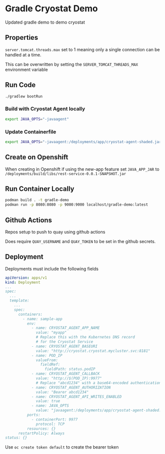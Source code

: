 # Gradle Cryostat Demo

Updated gradle demo to demo cryostat

## Properties

`server.tomcat.threads.max` set to 1 meaning only a single connection can be handled at a time.

This can be overwritten by setting the `SERVER_TOMCAT_THREADS_MAX` environment variable

## Run Code

```sh
./gradlew bootRun
```

### Build with Cryostat Agent locally

```sh
export JAVA_OPTS="-javaagent"
```

### Update Containerfile

```sh
export JAVA_OPTS="-javaagent:/deployments/app/cryostat-agent-shaded.jar"
```

## Create on Openshift

When creating in Openshift if using the new-app feature set `JAVA_APP_JAR` to `/deployments/build/libs/rest-service-0.0.1-SNAPSHOT.jar`

## Run Container Locally

```sh
podman build . -t gradle-demo
podman run -p 8080:8080 -p 9000:9000 localhost/gradle-demo:latest
```

## Github Actions

Repos setup to push to quay using github actions

Does require `QUAY_USERNAME` and `QUAY_TOKEN` to be set in the github secrets.

## Deployment

Deployments must include the following fields

```yaml
apiVersion: apps/v1
kind: Deployment
...
spec:
  ...
  template:
    ...
    spec:
      containers:
        - name: sample-app
          env:
            - name: CRYOSTAT_AGENT_APP_NAME
              value: "myapp"
              # Replace this with the Kubernetes DNS record
              # for the Cryostat Service
            - name: CRYOSTAT_AGENT_BASEURI
              value: "http://cryostat.cryostat.mycluster.svc:8181"
            - name: POD_IP
              valueFrom:
                fieldRef:
                  fieldPath: status.podIP
            - name: CRYOSTAT_AGENT_CALLBACK
              value: "http://$(POD_IP):9977" 
              # Replace "abcd1234" with a base64-encoded authentication token
            - name: CRYOSTAT_AGENT_AUTHORIZATION 
              value: "Bearer abcd1234"
            - name: CRYOSTAT_AGENT_API_WRITES_ENABLED 
              value: true
            - name: JAVA_OPTS
              value: "javaagent:/deployments/app/cryostat-agent-shaded.jar"
          ports:
            - containerPort: 9977
              protocol: TCP
          resources: {}
      restartPolicy: Always
status: {}
```

Use `oc create token default` to create the bearer token
